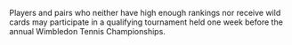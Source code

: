 Players and pairs who neither have high enough rankings nor receive wild cards may participate in a qualifying tournament held one week before the annual Wimbledon Tennis Championships.
